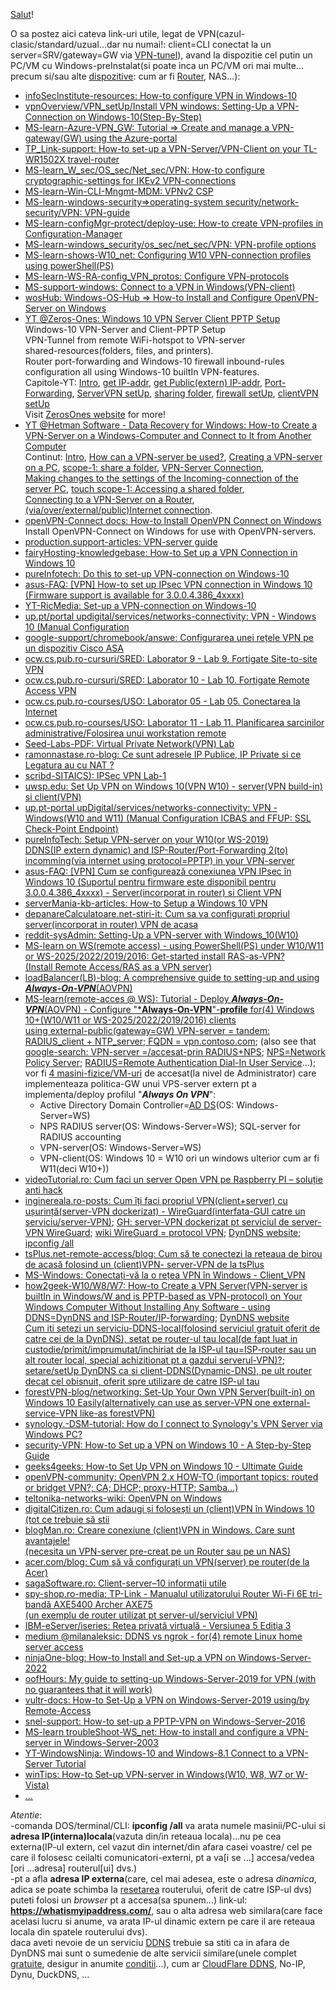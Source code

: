 [Salut](https://medium.com/@milanaleksic/ngrok-vs-dynamic-dns-for-remote-linux-home-server-access-1486299502f2)!

O sa postez aici cateva link-uri utile, legat de VPN(cazul-clasic/standard/uzual...dar nu numai!: client=CLI conectat la un server=SRV/gateway=GW via [VPN-tunel](https://www.tp-link.com/ro/support/faq/2137/)), avand la dispozitie cel putin un PC/VM cu Windows-preInstalat(si poate inca un PC/VM ori mai multe... precum si/sau alte [dispozitive](https://www.a2t.ro/blog/cum-se-configureaz-ddns-pe-un-router-wireless.html): cum ar fi [Router](https://www.tp-link.com/ro/support/faq/297/), NAS...):

 - [infoSecInstitute-resources: How-to configure VPN in Windows-10](https://www.infosecinstitute.com/resources/operating-system-security/how-to-configure-vpn-in-windows-10/)
 - [vpnOverview/VPN_setUp/Install VPN windows: Setting-Up a VPN-Connection on Windows-10(Step-By-Step)](https://vpnoverview.com/vpn-setup/install-vpn-windows/)
 - [MS-learn-Azure-VPN_GW: Tutorial => Create and manage a VPN-gateway(GW) using the Azure-portal](https://learn.microsoft.com/en-us/azure/vpn-gateway/tutorial-create-gateway-portal)
 - [TP_Link-support: How-to set-up a VPN-Server/VPN-Client on your TL-WR1502X travel-router](https://www.tp-link.com/ar/support/faq/4090/)
 - [MS-learn_W_sec/OS_sec/Net_sec/VPN: How-to configure cryptographic-settings for IKEv2 VPN-connections](https://learn.microsoft.com/en-us/windows/security/operating-system-security/network-security/vpn/how-to-configure-diffie-hellman-protocol-over-ikev2-vpn-connections)
 - [MS-learn-Win-CLI-Mngmt-MDM: VPNv2 CSP](https://learn.microsoft.com/en-us/windows/client-management/mdm/vpnv2-csp)
 - [MS-learn-windows-security=>operating-system security/network-security/VPN: VPN-guide](https://learn.microsoft.com/en-us/windows/security/operating-system-security/network-security/vpn/vpn-guide)
 - [MS-learn-configMgr-protect/deploy-use: How-to create VPN-profiles in Configuration-Manager](https://learn.microsoft.com/en-us/mem/configmgr/protect/deploy-use/create-vpn-profiles)
 - [MS-learn-windows_security/os_sec/net_sec/VPN: VPN-profile options](https://learn.microsoft.com/en-us/windows/security/operating-system-security/network-security/vpn/vpn-profile-options)
 - [MS-learn-shows-W10_net: Configuring W10 VPN-connection profiles using powerShell(PS)](https://learn.microsoft.com/en-us/shows/windows-10-networking/configuring-windows-10-vpn-connection-profiles-using-powershell)
 - [MS-learn-WS-RA-config_VPN_protos: Configure VPN-protocols](https://learn.microsoft.com/en-us/windows-server/remote/remote-access/configure-vpn-protocols)
 - [MS-support-windows: Connect to a VPN in Windows(VPN-client)](https://support.microsoft.com/en-us/windows/connect-to-a-vpn-in-windows-3d29aeb1-f497-f6b7-7633-115722c1009c)
 - [wosHub: Windows-OS-Hub => How-to Install and Configure OpenVPN-Server on Windows](https://woshub.com/install-configure-openvpn-server-windows/)
 - [YT @Zeros-Ones: Windows 10 VPN Server Client PPTP Setup](https://www.youtube.com/watch?v=UOG-UlXNmDw&ab_channel=ZerosOnes)
   <br/>Windows-10 VPN-Server and Client-PPTP Setup
   <br/>VPN-Tunnel from remote WiFi-hotspot to VPN-server 
   <br/>shared-resources(folders, files, and printers).
   <br/>Router port-forwarding and Windows-10 firewall inbound-rules configuration all using Windows-10 builtIn VPN-features.
   <br/>Capitole-YT: [Intro](https://www.youtube.com/watch?v=UOG-UlXNmDw&ab_channel=ZerosOnes), [get IP-addr](https://www.youtube.com/watch?v=UOG-UlXNmDw&t=87s), [get Public(extern) IP-addr](https://www.youtube.com/watch?v=UOG-UlXNmDw&t=180s&pp=0gcJCdoCDuyUWbzu), [Port-Forwarding](https://www.youtube.com/watch?v=UOG-UlXNmDw&t=238s), [ServerVPN setUp](https://www.youtube.com/watch?v=UOG-UlXNmDw&t=610s), [sharing folder](https://www.youtube.com/watch?v=UOG-UlXNmDw&t=850s), [firewall setUp](https://www.youtube.com/watch?v=UOG-UlXNmDw&t=998s), [clientVPN setUp](https://www.youtube.com/watch?v=UOG-UlXNmDw&t=1350s)
   <br/>Visit [ZerosOnes website](http://www.zerosones.net) for more!
 - [YT @Hetman Software - Data Recovery for Windows: How-to Create a VPN-Server on a Windows-Computer and Connect to It from Another Computer](https://www.youtube.com/watch?v=YH2nmDOYoz0&ab_channel=HetmanSoftware%3ADataRecoveryforWindows)
   <br/>Continut: [Intro](https://www.youtube.com/watch?v=YH2nmDOYoz0), [How can a VPN-server be used?](https://www.youtube.com/watch?v=YH2nmDOYoz0&t=14s), [Creating a VPN-server on a PC](https://www.youtube.com/watch?v=YH2nmDOYoz0&t=89s), [scope-1: share a folder](https://www.youtube.com/watch?v=YH2nmDOYoz0&t=143s), [VPN-Server Connection](https://www.youtube.com/watch?v=YH2nmDOYoz0&t=185s),
   <br/>[Making changes to the settings of the Incoming-connection of the server PC](https://www.youtube.com/watch?v=YH2nmDOYoz0&t=298s), [touch scope-1: Accessing a shared folder](https://www.youtube.com/watch?v=YH2nmDOYoz0&t=352s),
   <br/>[Connecting to a VPN-Server on a Router](https://www.youtube.com/watch?v=YH2nmDOYoz0&t=455s), [(via/over/external/public)Internet connection](https://www.youtube.com/watch?v=YH2nmDOYoz0&t=543s).
 - [openVPN-Connect docs: How-to Install OpenVPN Connect on Windows](https://openvpn.net/connect-docs/installation-guide-windows.html)
   <br/>Install OpenVPN-Connect on Windows for use with OpenVPN-servers.
 - [production.support-articles: VPN-server guide](https://production.support/articles/vpn-server-guide/#windows-10)
 - [fairyHosting-knowledgebase: How-to Set up a VPN Connection in Windows 10](https://my.fairyhosting.com/knowledgebase/78/How-to-Set-up-a-VPN-Connection-in-Windows-10.html)
 - [pureInfotech: Do this to set-up VPN-connection on Windows-10](https://pureinfotech.com/setup-vpn-connection-windows-10/)
 - [asus-FAQ: [VPN] How-to set up IPsec VPN connection in Windows 10 (Firmware support is available for 3.0.0.4.386_4xxxx)](https://www.asus.com/support/faq/1044397/)
 - [YT-RicMedia: Set-up a VPN-connection on Windows-10](https://www.youtube.com/watch?v=17yGOdfQoRM&ab_channel=Ricmedia)
 - [up.pt/portal updigital/services/networks-connectivity: VPN - Windows 10 (Manual Configuration](https://www.up.pt/portal/en/updigital/services/networks-connectivity/manual-configuration-windows-10/)
 - [google-support/chromebook/answe: Configurarea unei rețele VPN pe un dispozitiv Cisco ASA](https://support.google.com/chromebook/answer/2382577?hl=ro)
 - [ocw.cs.pub.ro-cursuri/SRED: Laborator  9 - Lab  9. Fortigate Site-to-site VPN](https://ocw.cs.pub.ro/courses/sred/lab7)
 - [ocw.cs.pub.ro-cursuri/SRED: Laborator 10 - Lab 10. Fortigate Remote Access VPN](https://ocw.cs.pub.ro/courses/sred/lab9)
 - [ocw.cs.pub.ro-courses/USO: Laborator 05 - Lab 05. Conectarea la Internet](https://ocw.cs.pub.ro/courses/uso/laboratoare/laborator-05)
 - [ocw.cs.pub.ro-courses/USO: Laborator 11 - Lab 11. Planificarea sarcinilor administrative/Folosirea unui workstation remote](https://ocw.cs.pub.ro/courses/uso/laboratoare/laborator-11)
 - [Seed-Labs-PDF: Virtual Private Network(VPN) Lab](https://seedsecuritylabs.org/Labs_16.04/PDF/VPN.pdf)
 - [ramonnastase.ro-blog: Ce sunt adresele IP Publice, IP Private si ce Legatura au cu NAT ?﻿](https://ramonnastase.ro/blog/adrese-ip-publice-private-ce-inseamna-nat/)
 - [scribd-SITAICS): IPSec VPN Lab-1](https://www.scribd.com/document/796595821/IPSec-VPN-Lab-1)
 - [uwsp.edu: Set Up VPN on Windows 10(VPN W10) - server(VPN build-in) si client(VPN)](https://www3.uwsp.edu/infotech/Pages/Tutorials/VPN/Windows-10-VPN-Setup.aspx)
 - [up.pt-portal upDigital/services/networks-connectivity: VPN - Windows(W10 and W11) (Manual Configuration ICBAS and FFUP: SSL Check-Point Endpoint)](https://www.up.pt/portal/en/updigital/services/networks-connectivity/vpn-windows-10-and-11-manual-configuration-icbas-and-ffup-ssl-check-point-endpoint/)
 - [pureInfoTech: Setup VPN-server on your W10(or WS-2019) <br/> DDNS(IP extern dynamic)  and ISP-Router/Port-Forwarding 2(to) incomming(via internet using protocol=PPTP) in your VPN-server](https://pureinfotech.com/setup-vpn-server-windows-10/)
 - [asus-FAQ: [VPN] Cum se configurează conexiunea VPN IPsec în Windows 10 (Suportul pentru firmware este disponibil pentru 3.0.0.4.386_4xxxx) - Server(incorporat in router) si Client VPN](https://www.asus.com/ro/support/faq/1044397/)
 - [serverMania-kb-articles: How-to Setup a Windows 10 VPN](https://www.servermania.com/kb/articles/how-to-setup-a-windows-10-vpn)
 - [depanareCalculatoare.net-stiri-it: Cum sa va configurati propriul server(incorporat in router) VPN de acasa](https://www.depanarecalculatoare.net/stiri-it/cum-sa-va-configurati-propriul-server-vpn-de-acasa)
 - [reddit-sysAdmin: Setting-Up a VPN-server with Windows_10(W10)](https://www.reddit.com/r/sysadmin/comments/xinh3s/setting_up_a_vpn_server_with_windows_10/)
 - [MS-learn on WS(remote access) - using PowerShell(PS) under W10/W11 or WS-2025/2022/2019/2016: Get-started install RAS-as-VPN?<br/>(Install Remote Access/RAS as a VPN server)](https://learn.microsoft.com/en-us/windows-server/remote/remote-access/get-started-install-ras-as-vpn?tabs=powershell)
 - [loadBalancer(LB)-blog: A comprehensive guide to setting-up and using ***Always-On-VPN***(AOVPN)](https://www.loadbalancer.org/blog/comprehensive-guide-to-always-on-vpn/)
 - [MS-learn(remote-acces @ WS): Tutorial -  Deploy ***Always-On-VPN***(AOVPN) - Configure "***Always-On-VPN**"-**profile** for(4) Windows 10+(W10/W11 or WS-2025/2022/2019/2016) clients
   <br/>using external-public(gateway=GW) VPN-server = tandem: RADIUS_client + NTP_server; FQDN = vpn.contoso.com](https://learn.microsoft.com/en-us/windows-server/remote/remote-access/tutorial-aovpn-deploy-configure-client); (also see that [google-search: VPN-server =/accesat-prin RADIUS+NPS](https://www.google.com/search?sca_esv=b17bece7f59cc74c&rlz=1C1CHBF_enRO1132RO1132&sxsrf=AHTn8zrFa2twfmKXleJFpz8KC4ShRZ0Q1w:1742204217674&q=VPN+server+%3D+RADIUS%2BNPS&udm=2&fbs=ABzOT_BYhiZpMrUAF0c9tORwPGlsodhGu4F1UEhEeTehlBu7011goh75YiOZbFyKd76TsiSg8BISRxAs4Vgoh2VIARebGQRfytfm5yLlj0ZPu7mwpQjLDBP3xWqUdmnjOx94sYOCMD3WbGT8XP7TtnYLPjLjMx7A8afmzodYP4hg1i1tbQGD2tTvsvmf-T1-W5rnPPS5GNi5lOgUtfhsGaLxV7uIRlyH1A&sa=X&ved=2ahUKEwj_6pS86JCMAxUcSfEDHQSkAqgQtKgLegQIFRAB&biw=1920&bih=911); [NPS=Network Policy Server](https://learn.microsoft.com/en-us/windows-server/networking/technologies/nps/nps-top); [RADIUS=Remote Authentication Dial-In User Service](https://learn.microsoft.com/en-us/entra/identity/authentication/howto-mfa-nps-extension)...);
   <br/> vor fi [4 masini-fizice/VM-uri](https://learn.microsoft.com/en-us/windows-server/remote/remote-access/tutorial-aovpn-deploy-setup) de accesat(la nivel de Administrator) care implementeaza politica-GW unui VPS-server extern pt a implementa/deploy profilul "***Always On VPN***":
    - Active Directory Domain Controller=[AD DS](https://learn.microsoft.com/en-us/windows-server/identity/ad-ds/get-started/virtual-dc/active-directory-domain-services-overview)(OS: Windows-Server=WS)
    - NPS RADIUS server(OS: Windows-Server=WS); SQL-server for RADIUS accounting
    - VPN-server(OS: Windows-Server=WS)
    - VPN-client(OS: Windows 10 = W10 ori un windows ulterior cum ar fi W11(deci W10+))
 - [videoTutorial.ro: Cum faci un server Open VPN pe Raspberry PI – soluție anti hack](https://videotutorial.ro/cum-faci-un-server-open-vpn-pe-raspberry-pi/)
 - [inginereala.ro-posts: Cum îți faci propriul VPN(client+server) cu ușurință(server-VPN dockerizat) - WireGuard(interfata-GUI catre un serviciu/server-VPN)](https://inginereala.ro/posts/cum-sa-iti-faci-propriul-vpn/); [GH: server-VPN dockerizat pt serviciul de server-VPN WireGuard](https://github.com/WeeJeWel/wg-easy); [wiki WireGuard = protocol VPN](https://en.wikipedia.org/wiki/WireGuard); [DynDNS website](https://account.dyn.com/services/); [ipconfig /all](https://www.med.unc.edu/it/guide/operating-systems/how-do-i-find-the-host-name-ip-address-or-physical-address-of-my-machine/)
 - [tsPlus.net-remote-access/blog: Cum să te conectezi la rețeaua de birou de acasă folosind un (client)VPN- server-VPN de la tsPlus](https://tsplus.net/ro/remote-access/blog/how-to-connect-to-office-network-from-home-using-a-vpn/)
 - [MS-Windows: Conectați-vă la o rețea VPN în Windows - Client_VPN](https://support.microsoft.com/ro-ro/windows/conecta%C8%9Bi-v%C4%83-la-o-re%C8%9Bea-vpn-%C3%AEn-windows-3d29aeb1-f497-f6b7-7633-115722c1009c)
 - [how2geek-W10/W8/W7: How-to Create a VPN Server(VPN-server is builtIn in Windows/W and is PPTP-based as VPN-protocol) on Your Windows Computer Without Installing Any Software - using DDNS=DynDNS and ISP-Router/IP-forwarding](https://www.howtogeek.com/135996/how-to-create-a-vpn-server-on-your-windows-computer-without-installing-any-software/); [DynDNS website](https://account.dyn.com/services/)
  <br/>[Cum iti setezi un serviciu-DDNS-local(folosind serviciul gratuit oferit de catre cei de la DynDNS), setat pe router-ul tau local(de fapt luat in custodie/primit/imprumutat/inchiriat de la ISP-ul tau=ISP-router sau un alt router local, special achizitionat pt a gazdui serverul-VPN)?](https://www.howtogeek.com/866573/what-is-dynamic-dns-ddns-and-how-do-you-set-it-up/); [setare/setUp DynDNS ca si client-DDNS(Dynamic-DNS), pe ult router decat cel obisnuit, oferit spre utilizare de catre ISP-ul tau](https://www.a2t.ro/blog/cum-se-configureaz-ddns-pe-un-router-wireless.html)
 - [forestVPN-blog/networking: Set-Up Your Own VPN Server(built-in) on Windows 10 Easily(alternatively can use as server-VPN one external-service-VPN like-as forestVPN)](https://forestvpn.com/blog/networking/how-to-create-vpn-server-in-windows-10/)
 - [synology.-DSM-tutorial: How do I connect to Synology's VPN Server via Windows PC?](https://kb.synology.com/en-br/DSM/tutorial/How_do_I_connect_to_Synology_VPN_Server_via_Windows_PC)
 - [security-VPN: How-to Set up a VPN on Windows 10 -  A Step-by-Step Guide](https://www.security.org/vpn/windows-10-setup/)
 - [geeks4geeks: How-to Set Up VPN on Windows 10 - Ultimate Guide](https://www.geeksforgeeks.org/how-to-set-up-vpn-on-windows-10/)
 - [openVPN-community: OpenVPN 2.x HOW-TO (important topics: routed or bridget VPN?; CA; DHCP; proxy-HTTP; Samba...)](https://openvpn.net/community-resources/how-to/)
 - [teltonika-networks-wiki: OpenVPN on Windows](https://wiki.teltonika-networks.com/view/OpenVPN_server_on_Windows)
 - [digitalCitizen.ro: Cum adaugi și folosești un (client)VPN în Windows 10 (tot ce trebuie să stii](https://www.digitalcitizen.ro/cum-creezi-si-configurezi-o-conexiune-vpn-windows-10/)
 - [blogMan.ro: Creare conexiune (client)VPN in Windows. Care sunt avantajele! <br/>(necesita un VPN-server pre-creat pe un Router sau pe un NAS)](https://blogman.ro/tutorial-conexiune-vpn-windows-netflix-avantaje/)
 - [acer.com/blog: Cum să vă configurați un VPN(server) pe router(de la Acer)](https://blog.acer.com/ro/discussion/1153/cum-sa-va-configurati-un-vpn-pe-router)
 - [sagaSoftware.ro: Client-server–10 informații utile](https://www.sagasoftware.ro/client-server10-informatii-utile/)
 - [spy-shop.ro-media: TP-Link - Manualul utilizatorului Router Wi-Fi 6E tri-bandă AXE5400 Archer AXE75<br/>(un exemplu de router utilizat pt server-ul/serviciul VPN)](https://www.spy-shop.ro/media/custom/upload/Manual_utilizare_Router_tri-band_Gigabit_TP-Link_ARCHER_AXE75.pdf?srsltid=AfmBOopRe-8uR1WTOl8viMAAC-4pyNfdlqpWhxMo3BIC60P_ZRvrMygR)
 - [IBM-eServer/iseries: Reţea privată virtuală - Versiunea 5 Ediţia 3](https://public.dhe.ibm.com/systems/power/docs/systemi/v5r3/ro_RO/rzaja.pdf)
 - [medium @milanaleksic: DDNS vs ngrok - for(4) remote Linux home server access](https://medium.com/@milanaleksic/ngrok-vs-dynamic-dns-for-remote-linux-home-server-access-1486299502f2)
 - [ninjaOne-blog: How-to Install and Set-up a VPN on Windows-Server-2022](https://www.ninjaone.com/blog/how-to-install-vpn-on-windows-server-2022/)
 - [oofHours: My guide to setting-up Windows-Server-2019 for VPN (with no guarantees that it will work)](https://oofhours.com/2020/04/27/my-guide-to-setting-up-windows-server-2019-for-vpn-with-no-guarantees-that-it-will-work/)
 - [vultr-docs: How-to Set-Up a VPN on Windows-Server-2019 using/by Remote-Access](https://docs.vultr.com/how-to-set-up-a-vpn-on-windows-server-2019-using-remote-access)
 - [snel-support: How-to set-up a PPTP-VPN on Windows-Server-2016](https://www.snel.com/support/how-to-set-up-a-vpn-with-windows-server/)
 - [MS-learn troubleShoot-WS_net: How-to install and configure a VPN-server in Windows-Server-2003](https://learn.microsoft.com/en-us/troubleshoot/windows-server/networking/install-configure-virtual-private-network-server)
 - [YT-WindowsNinja: Windows-10 and Windows-8.1 Connect to a VPN-Server Tutorial](https://www.youtube.com/watch?v=QBr9FzXFRRA&ab_channel=WindowsNinja)
 - [winTips: How-to Set-up VPN-server in Windows(W10, W8, W7 or W-Vista)](https://www.wintips.org/how-to-setup-vpn-server-in-windows-10-8-7-or-vista/)
 - [...](https://www.google.com/search?sca_esv=b17bece7f59cc74c&rlz=1C1CHBF_enRO1132RO1132&sxsrf=AHTn8zq6xn4BGTsOunHMLUiYk-Z-ucZypA:1742231362112&q=VPN+server&udm=2&fbs=ABzOT_BYhiZpMrUAF0c9tORwPGls0vqphpL9nGKy0PrLJqseLh0EQ6IW_YF9DHIKeRA2FImZJj7_nGLmr0IdZilOghZzrnAO3ptW2gTgwcz2n-eyuZaSgkymgIvpoNEBFutb14Z8ndRMHdEyydLXyZEjr-mhGDAb5XY3kDG47TtSIPC8tL1vj35ZNMSi1sU852mgj07SQkORlLEZ5dsJ6xH8rrYcCwIShA&sa=X&ved=2ahUKEwjq69HLzZGMAxVCQPEDHbFgA6AQtKgLegQIFhAB&biw=1920&bih=911&dpr=1)

*Atentie*: 
<br/>-comanda DOS/terminal/CLI: **ipconfig /all** va arata numele masinii/PC-ului si **adresa IP(interna)locala**(vazuta din/in reteaua locala)...nu pe cea externa(IP-ul extern, cel vazut din internet/din afara casei voastre/ cel pe care il folosesc ceilalti comunicatori-externi, pt a va[i se ...] accesa/vedea [ori ...adresa] routerul[ui] dvs.)
<br/>-pt a afla **adresa IP externa**(care, cel mai adesea, este o adresa *dinamica*, adica se poate schimba la <ins>resetarea</ins> routerului, oferit de catre ISP-ul dvs) puteti folosi un *browser* pt a accesa(sa spunem...) link-ul: **https://whatismyipaddress.com/**, sau o alta adresa web similara(care face acelasi lucru si anume, va arata IP-ul dinamic extern pe care il are reteaua locala din spatele routerului dvs).
<br/> daca aveti nevoie de un serviciu [DDNS](https://www.howtogeek.com/866573/what-is-dynamic-dns-ddns-and-how-do-you-set-it-up/) trebuie sa stiti ca in afara de DynDNS mai sunt o sumedenie de alte servicii similare(unele complet [gratuite](https://www.cloudns.net/dynamic-dns/lang/ro/), desigur in anumite [conditii](https://ddns.org/)...), cum ar [CloudFlare DDNS](https://www.cloudflare.com/learning/dns/glossary/dynamic-dns/), No-IP, Dynu, DuckDNS, ...

